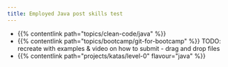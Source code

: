 ```yaml
---
title: Employed Java post skills test
---
```


- {{% contentlink path="topics/clean-code/java" %}}
- {{% contentlink path="topics/bootcamp/git-for-bootcamp" %}} TODO:  recreate with examples & video on how to submit - drag and drop files
- {{% contentlink path="projects/katas/level-0" flavour="java" %}}